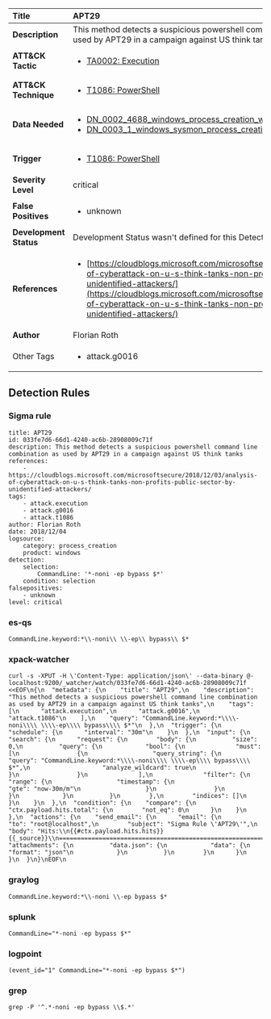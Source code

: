 | Title                    | APT29       |
|:-------------------------|:------------------|
| **Description**          | This method detects a suspicious powershell command line combination as used by APT29 in a campaign against US think tanks |
| **ATT&amp;CK Tactic**    |  <ul><li>[TA0002: Execution](https://attack.mitre.org/tactics/TA0002)</li></ul>  |
| **ATT&amp;CK Technique** | <ul><li>[T1086: PowerShell](https://attack.mitre.org/techniques/T1086)</li></ul>  |
| **Data Needed**          | <ul><li>[DN_0002_4688_windows_process_creation_with_commandline](../Data_Needed/DN_0002_4688_windows_process_creation_with_commandline.md)</li><li>[DN_0003_1_windows_sysmon_process_creation](../Data_Needed/DN_0003_1_windows_sysmon_process_creation.md)</li></ul>  |
| **Trigger**              | <ul><li>[T1086: PowerShell](../Triggers/T1086.md)</li></ul>  |
| **Severity Level**       | critical |
| **False Positives**      | <ul><li>unknown</li></ul>  |
| **Development Status**   |  Development Status wasn't defined for this Detection Rule yet  |
| **References**           | <ul><li>[https://cloudblogs.microsoft.com/microsoftsecure/2018/12/03/analysis-of-cyberattack-on-u-s-think-tanks-non-profits-public-sector-by-unidentified-attackers/](https://cloudblogs.microsoft.com/microsoftsecure/2018/12/03/analysis-of-cyberattack-on-u-s-think-tanks-non-profits-public-sector-by-unidentified-attackers/)</li></ul>  |
| **Author**               | Florian Roth |
| Other Tags           | <ul><li>attack.g0016</li></ul> | 

## Detection Rules

### Sigma rule

```
title: APT29
id: 033fe7d6-66d1-4240-ac6b-28908009c71f
description: This method detects a suspicious powershell command line combination as used by APT29 in a campaign against US think tanks
references:
    - https://cloudblogs.microsoft.com/microsoftsecure/2018/12/03/analysis-of-cyberattack-on-u-s-think-tanks-non-profits-public-sector-by-unidentified-attackers/
tags:
    - attack.execution
    - attack.g0016
    - attack.t1086
author: Florian Roth
date: 2018/12/04 
logsource:
    category: process_creation
    product: windows
detection:
    selection:
        CommandLine: '*-noni -ep bypass $*'
    condition: selection
falsepositives:
    - unknown
level: critical

```





### es-qs
    
```
CommandLine.keyword:*\\-noni\\ \\-ep\\ bypass\\ $*
```


### xpack-watcher
    
```
curl -s -XPUT -H \'Content-Type: application/json\' --data-binary @- localhost:9200/_watcher/watch/033fe7d6-66d1-4240-ac6b-28908009c71f <<EOF\n{\n  "metadata": {\n    "title": "APT29",\n    "description": "This method detects a suspicious powershell command line combination as used by APT29 in a campaign against US think tanks",\n    "tags": [\n      "attack.execution",\n      "attack.g0016",\n      "attack.t1086"\n    ],\n    "query": "CommandLine.keyword:*\\\\-noni\\\\ \\\\-ep\\\\ bypass\\\\ $*"\n  },\n  "trigger": {\n    "schedule": {\n      "interval": "30m"\n    }\n  },\n  "input": {\n    "search": {\n      "request": {\n        "body": {\n          "size": 0,\n          "query": {\n            "bool": {\n              "must": [\n                {\n                  "query_string": {\n                    "query": "CommandLine.keyword:*\\\\-noni\\\\ \\\\-ep\\\\ bypass\\\\ $*",\n                    "analyze_wildcard": true\n                  }\n                }\n              ],\n              "filter": {\n                "range": {\n                  "timestamp": {\n                    "gte": "now-30m/m"\n                  }\n                }\n              }\n            }\n          }\n        },\n        "indices": []\n      }\n    }\n  },\n  "condition": {\n    "compare": {\n      "ctx.payload.hits.total": {\n        "not_eq": 0\n      }\n    }\n  },\n  "actions": {\n    "send_email": {\n      "email": {\n        "to": "root@localhost",\n        "subject": "Sigma Rule \'APT29\'",\n        "body": "Hits:\\n{{#ctx.payload.hits.hits}}{{_source}}\\n================================================================================\\n{{/ctx.payload.hits.hits}}",\n        "attachments": {\n          "data.json": {\n            "data": {\n              "format": "json"\n            }\n          }\n        }\n      }\n    }\n  }\n}\nEOF\n
```


### graylog
    
```
CommandLine.keyword:*\\-noni \\-ep bypass $*
```


### splunk
    
```
CommandLine="*-noni -ep bypass $*"
```


### logpoint
    
```
(event_id="1" CommandLine="*-noni -ep bypass $*")
```


### grep
    
```
grep -P '^.*-noni -ep bypass \\$.*'
```



